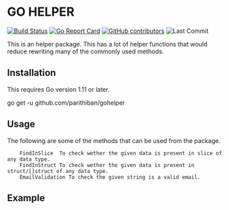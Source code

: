 # GO HELPER

[![Build Status](https://travis-ci.org/parithiban/gohelper.svg?branch=master)](https://travis-ci.org/parithiban/gohelper)
[![Go Report Card](https://goreportcard.com/badge/github.com/parithiban/gohelper)](https://goreportcard.com/report/github.com/parithiban/gohelper)
[![GitHub contributors](https://img.shields.io/github/contributors/parithiban/gohelper.svg?style=plastic&color=blue)](https://GitHub.com/parithiban/gohelper/graphs/contributors/)
![Last Commit](https://img.shields.io/github/last-commit/parithiban/gohelper.svg?style=plastic)

This is an helper package. This has a lot of helper functions that would reduce rewriting many of the commonly used methods.

## Installation

This requires Go version 1.11 or later.

go get -u github.com/parithiban/gohelper

## Usage

The following are some of the methods that can be used from the package.

```code
    FindInSlice  To check wether the given data is present in slice of any data type.
    FindInStruct To check wether the given data is present in struct/[]struct of any data type.
    EmailValidation To check the given string is a valid email.
```

## Example
